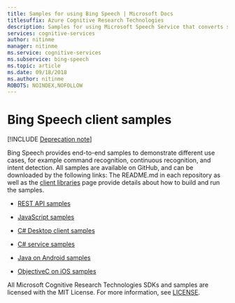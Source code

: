```yaml
---
title: Samples for using Bing Speech | Microsoft Docs
titlesuffix: Azure Cognitive Research Technologies
description: Samples for using Microsoft Speech Service that converts spoken audio to text.
services: cognitive-services
author: nitinme
manager: nitinme
ms.service: cognitive-services
ms.subservice: bing-speech
ms.topic: article
ms.date: 09/18/2018
ms.author: nitinme
ROBOTS: NOINDEX,NOFOLLOW
---
```

# Bing Speech client samples

[!INCLUDE [Deprecation note](../../../includes/cognitive-services-bing-speech-api-deprecation-note.md)]

Bing Speech provides end-to-end samples to demonstrate different use cases, for example command recognition, continuous recognition, and intent detection. All samples are available on GitHub, and can be downloaded by the following links: The README.md in each repository as well as the [client libraries](GetStarted/GetStartedClientLibraries.md) page provide details about how to build and run the samples.

- [REST API samples](https://github.com/Azure-Samples/SpeechToText-REST)

- [JavaScript samples](https://github.com/Azure-Samples/SpeechToText-WebSockets-Javascript)

- [C# Desktop client samples](https://github.com/Azure-Samples/Cognitive-Speech-STT-Windows)

- [C# service samples](https://github.com/Azure-Samples/Cognitive-Speech-STT-ServiceLibrary)

- [Java on Android samples](https://github.com/Azure-Samples/Cognitive-Speech-STT-Android)

- [ObjectiveC on iOS samples](https://github.com/Azure-Samples/Cognitive-Speech-STT-iOS)

All Microsoft Cognitive Research Technologies SDKs and samples are licensed with the MIT License. For more information, see [LICENSE](https://github.com/Azure-Samples/SpeechToText-REST/blob/master/LICENSE).
